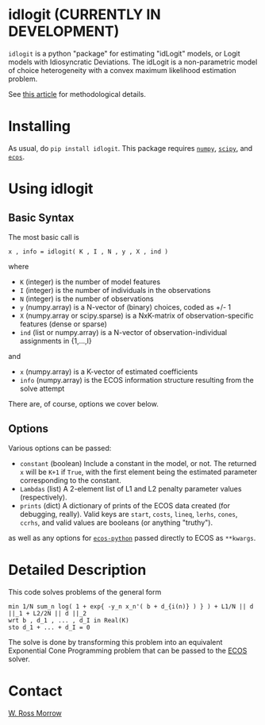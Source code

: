 # idlogit (CURRENTLY IN DEVELOPMENT)

`idlogit` is a python "package" for estimating "idLogit" models, or Logit models with Idiosyncratic Deviations. The idLogit is a non-parametric model of choice heterogeneity with a convex maximum likelihood estimation problem. 

See [this article](https://web.stanford.edu/~morrowwr/idLogit) for methodological details. 

# Installing

As usual, do `pip install idlogit`. This package requires [`numpy`](http://www.numpy.org/), [`scipy`](https://www.scipy.org/), and [`ecos`](https://www.embotech.com/ECOS). 

# Using idlogit

## Basic Syntax

The most basic call is 

    x , info = idlogit( K , I , N , y , X , ind )

where

* `K` (integer) is the number of model features
* `I` (integer) is the number of individuals in the observations
* `N` (integer) is the number of observations
* `y` (numpy.array) is a N-vector of (binary) choices, coded as +/- 1
* `X` (numpy.array or scipy.sparse) is a NxK-matrix of observation-specific features (dense or sparse)
* `ind` (list or numpy.array) is a N-vector of observation-individual assignments in {1,...,I}

and 

* `x` (numpy.array) is a K-vector of estimated coefficients
* `info` (numpy.array) is the ECOS information structure resulting from the solve attempt

There are, of course, options we cover below. 

## Options

Various options can be passed: 

* `constant` (boolean) Include a constant in the model, or not. The returned `x` will be `K+1` if `True`, with the first element being the estimated parameter corresponding to the constant. 
* `Lambdas` (list) A 2-element list of L1 and L2 penalty parameter values (respectively). 
* `prints` (dict) A dictionary of prints of the ECOS data created (for debugging, really). Valid keys are `start`, `costs`, `lineq`, `lerhs`, `cones`, `ccrhs`, and valid values are booleans (or anything "truthy").

as well as any options for [`ecos-python`](https://github.com/embotech/ecos-python) passed directly to ECOS as `**kwargs`. 

# Detailed Description

This code solves problems of the general form

    min 1/N sum_n log( 1 + exp{ -y_n x_n'( b + d_{i(n)} ) } ) + L1/N || d ||_1 + L2/2N || d ||_2
    wrt b , d_1 , ... , d_I in Real(K)
    sto d_1 + ... + d_I = 0

The solve is done by transforming this problem into an equivalent Exponential Cone Programming problem that can be passed to the [ECOS](https://www.embotech.com/ECOS) solver. 

# Contact

[W. Ross Morrow](mailto:morrowwr@gmail.com)